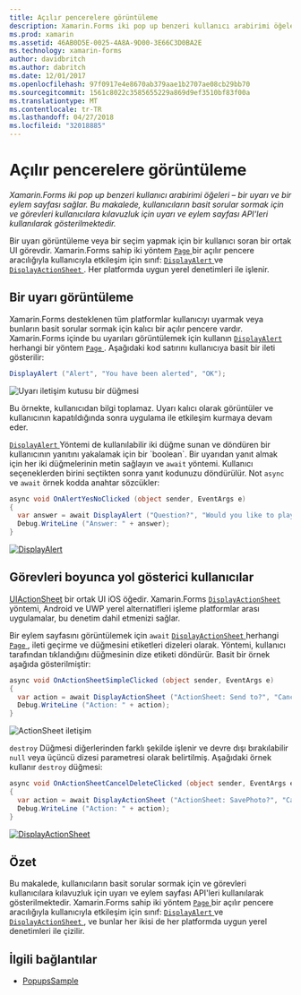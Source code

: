```yaml
---
title: Açılır pencerelere görüntüleme
description: Xamarin.Forms iki pop up benzeri kullanıcı arabirimi öğeleri – bir uyarı ve bir eylem sayfası sağlar. Bu makalede, kullanıcıların basit sorular sormak için ve görevleri kullanıcılara kılavuzluk için uyarı ve eylem sayfası API'leri kullanılarak gösterilmektedir.
ms.prod: xamarin
ms.assetid: 46AB0D5E-0025-4A8A-9D00-3E66C3D0BA2E
ms.technology: xamarin-forms
author: davidbritch
ms.author: dabritch
ms.date: 12/01/2017
ms.openlocfilehash: 97f0917e4e8670ab379aae1b2707ae08cb29bb70
ms.sourcegitcommit: 1561c8022c3585655229a869d9ef3510bf83f00a
ms.translationtype: MT
ms.contentlocale: tr-TR
ms.lasthandoff: 04/27/2018
ms.locfileid: "32018885"
---
```

# <a name="displaying-pop-ups"></a>Açılır pencerelere görüntüleme

_Xamarin.Forms iki pop up benzeri kullanıcı arabirimi öğeleri – bir uyarı ve bir eylem sayfası sağlar. Bu makalede, kullanıcıların basit sorular sormak için ve görevleri kullanıcılara kılavuzluk için uyarı ve eylem sayfası API'leri kullanılarak gösterilmektedir._

Bir uyarı görüntüleme veya bir seçim yapmak için bir kullanıcı soran bir ortak UI görevdir. Xamarin.Forms sahip iki yöntem [ `Page` ](https://developer.xamarin.com/api/type/Xamarin.Forms.Page/) bir açılır pencere aracılığıyla kullanıcıyla etkileşim için sınıf: [ `DisplayAlert` ](https://developer.xamarin.com/api/member/Xamarin.Forms.Page.DisplayAlert(System.String,System.String,System.String)/) ve [ `DisplayActionSheet` ](https://developer.xamarin.com/api/member/Xamarin.Forms.Page.DisplayActionSheet(System.String,System.String,System.String,System.String[])/). Her platformda uygun yerel denetimleri ile işlenir.

## <a name="displaying-an-alert"></a>Bir uyarı görüntüleme

Xamarin.Forms desteklenen tüm platformlar kullanıcıyı uyarmak veya bunların basit sorular sormak için kalıcı bir açılır pencere vardır. Xamarin.Forms içinde bu uyarıları görüntülemek için kullanın [ `DisplayAlert` ](https://developer.xamarin.com/api/member/Xamarin.Forms.Page.DisplayAlert(System.String,System.String,System.String)/) herhangi bir yöntem [ `Page` ](https://developer.xamarin.com/api/type/Xamarin.Forms.Page/). Aşağıdaki kod satırını kullanıcıya basit bir ileti gösterilir:

```csharp
DisplayAlert ("Alert", "You have been alerted", "OK");
```

![](pop-ups-images/alert.png "Uyarı iletişim kutusu bir düğmesi")

Bu örnekte, kullanıcıdan bilgi toplamaz. Uyarı kalıcı olarak görüntüler ve kullanıcının kapatıldığında sonra uygulama ile etkileşim kurmaya devam eder.

[ `DisplayAlert` ](https://developer.xamarin.com/api/member/Xamarin.Forms.Page.DisplayAlert(System.String,System.String,System.String)/) Yöntemi de kullanılabilir iki düğme sunan ve döndüren bir kullanıcının yanıtını yakalamak için bir `boolean`. Bir uyarıdan yanıt almak için her iki düğmelerinin metin sağlayın ve `await` yöntemi. Kullanıcı seçeneklerden birini seçtikten sonra yanıt kodunuzu döndürülür. Not `async` ve `await` örnek kodda anahtar sözcükler:

```csharp
async void OnAlertYesNoClicked (object sender, EventArgs e)
{
  var answer = await DisplayAlert ("Question?", "Would you like to play a game", "Yes", "No");
  Debug.WriteLine ("Answer: " + answer);
}
```

[![DisplayAlert](pop-ups-images/alert2-sml.png "uyarı iletişim iki düğmelerle")](pop-ups-images/alert2.png#lightbox "uyarı iki düğmeleri ile iletişim")

## <a name="guiding-users-through-tasks"></a>Görevleri boyunca yol gösterici kullanıcılar

[UIActionSheet](https://developer.apple.com/library/ios/documentation/uikit/reference/uiactionsheet_class/Reference/Reference.html) bir ortak UI iOS öğedir. Xamarin.Forms [ `DisplayActionSheet` ](https://developer.xamarin.com/api/member/Xamarin.Forms.Page.DisplayActionSheet(System.String,System.String,System.String,System.String[])/) yöntemi, Android ve UWP yerel alternatifleri işleme platformlar arası uygulamalar, bu denetim dahil etmenizi sağlar.

Bir eylem sayfasını görüntülemek için `await` [ `DisplayActionSheet` ](https://developer.xamarin.com/api/member/Xamarin.Forms.Page.DisplayActionSheet(System.String,System.String,System.String,System.String[])/) herhangi [ `Page` ](https://developer.xamarin.com/api/type/Xamarin.Forms.Page/), ileti geçirme ve düğmesini etiketleri dizeleri olarak. Yöntemi, kullanıcı tarafından tıklandığını düğmesinin dize etiketi döndürür. Basit bir örnek aşağıda gösterilmiştir:

```csharp
async void OnActionSheetSimpleClicked (object sender, EventArgs e)
{
  var action = await DisplayActionSheet ("ActionSheet: Send to?", "Cancel", null, "Email", "Twitter", "Facebook");
  Debug.WriteLine ("Action: " + action);
}
```

![](pop-ups-images/action.png "ActionSheet iletişim")

`destroy` Düğmesi diğerlerinden farklı şekilde işlenir ve devre dışı bırakılabilir `null` veya üçüncü dizesi parametresi olarak belirtilmiş. Aşağıdaki örnek kullanır `destroy` düğmesi:

```csharp
async void OnActionSheetCancelDeleteClicked (object sender, EventArgs e)
{
  var action = await DisplayActionSheet ("ActionSheet: SavePhoto?", "Cancel", "Delete", "Photo Roll", "Email");
  Debug.WriteLine ("Action: " + action);
}
```

[![DisplayActionSheet](pop-ups-images/action2-sml.png "eylem sayfası iletişim Destroy düğmesiyle")](pop-ups-images/action2.png#lightbox "yok et düğmesi eylemi sayfası iletişim kutusu")

## <a name="summary"></a>Özet

Bu makalede, kullanıcıların basit sorular sormak için ve görevleri kullanıcılara kılavuzluk için uyarı ve eylem sayfası API'leri kullanılarak gösterilmektedir. Xamarin.Forms sahip iki yöntem [ `Page` ](https://developer.xamarin.com/api/type/Xamarin.Forms.Page/) bir açılır pencere aracılığıyla kullanıcıyla etkileşim için sınıf: [ `DisplayAlert` ](https://developer.xamarin.com/api/member/Xamarin.Forms.Page.DisplayAlert(System.String,System.String,System.String)/) ve [ `DisplayActionSheet` ](https://developer.xamarin.com/api/member/Xamarin.Forms.Page.DisplayActionSheet(System.String,System.String,System.String,System.String[])/), ve bunlar her ikisi de her platformda uygun yerel denetimleri ile çizilir.



## <a name="related-links"></a>İlgili bağlantılar

- [PopupsSample](https://developer.xamarin.com/samples/xamarin-forms/Navigation/Pop-ups/)
